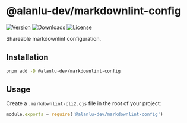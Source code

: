 # @alanlu-dev/markdownlint-config

<p>
 <a href="https://github.com/alanlu-dev/web-kit/blob/main/packages/linters/markdownlint-config/CHANGELOG.md"><img src="https://img.shields.io/github/v/release/alanlu-dev/web-kit?filter=@alanlu-dev/markdownlint-config%2A&style=flat" alt="Version"></a>
 <a href="https://www.npmjs.com/package/@alanlu-dev/markdownlint-config"><img src="https://img.shields.io/npm/dm/@alanlu-dev/markdownlint-config" alt="Downloads"></a>
 <a href="https://github.com/alanlu-dev/web-kit/blob/main/LICENSE"><img src="https://img.shields.io/github/license/alanlu-dev/web-kit?style=flat" alt="License"></a>
</p>

Shareable markdownlint configuration.

## Installation

```bash
pnpm add -D @alanlu-dev/markdownlint-config
```

## Usage

Create a `.markdownlint-cli2.cjs` file in the root of your project:

```js
module.exports = require('@alanlu-dev/markdownlint-config')
```
